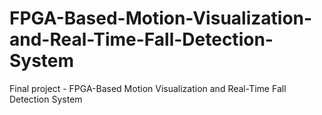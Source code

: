 # FPGA-Based-Motion-Visualization-and-Real-Time-Fall-Detection-System
Final project - FPGA-Based Motion Visualization and Real-Time Fall Detection System 
